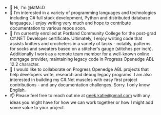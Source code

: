 - 👋 Hi, I’m @ktMcD
- 👀 I’m interested in a variety of programming languages and technologies including C# full stack development, Python and distributed database languages. I enjoy writing very much and hope to contribute documentation to various repos soon.
- 🌱 I’m currently enrolled at Portland Community College for the post-grad C#.NET Developer certificate. Ultimately, I enjoy writing code that assists knitters and crocheters in a variety of tasks - notably, patterns for socks and sweaters based on a stitcher's gauge (stitches per inch). Additionally I work as a remote team member for a well-known online mortgage provider, maintaining legacy code in Progress Openedge ABL 12.2 character.
- 💞️ I would like to collaborate on Progress Openedge ABL projects that help developers write, research and debug legacy programs. I am also interested in building my C#.Net muscles with easy first project contributions - and any documentation challenges. Sorry. I only know English.
- 📫 Please feel free to reach out me at geek.katie@gmail.com with any ideas you might have for how we can work together or how I might add some value to your project.

<!---
ktMcD/ktMcD is a ✨ special ✨ repository because its `README.md` (this file) appears on your GitHub profile.
You can click the Preview link to take a look at your changes.
--->

